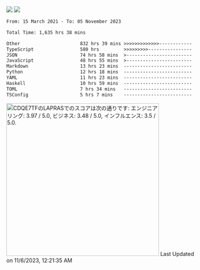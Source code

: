 <div>
  <img src="https://github-readme-stats.vercel.app/api?username=naporin0624&count_private=true&show_icons=true" />
  <img src="https://github-readme-stats.vercel.app/api/top-langs/?username=naporin0624&layout=compact&hide=css" />
  <!--START_SECTION:waka-->

```txt
From: 15 March 2021 - To: 05 November 2023

Total Time: 1,635 hrs 38 mins

Other                      832 hrs 39 mins >>>>>>>>>>>>>------------   50.91 %
TypeScript                 580 hrs         >>>>>>>>>----------------   35.46 %
JSON                       74 hrs 58 mins  >------------------------   04.58 %
JavaScript                 48 hrs 55 mins  >------------------------   02.99 %
Markdown                   13 hrs 23 mins  -------------------------   00.82 %
Python                     12 hrs 18 mins  -------------------------   00.75 %
YAML                       11 hrs 23 mins  -------------------------   00.70 %
Haskell                    10 hrs 59 mins  -------------------------   00.67 %
TOML                       7 hrs 34 mins   -------------------------   00.46 %
TSConfig                   5 hrs 7 mins    -------------------------   00.31 %
```

<!--END_SECTION:waka-->
  
  <!--START_SECTION:lapras-card-->
<p ><a href="https://lapras.com/public/CDQE7TF" target="_blank" rel="noopener noreferrer"><img alt="CDQE7TFのLAPRASでのスコアは次の通りです: エンジニアリング: 3.97 / 5.0, ビジネス: 3.48 / 5.0, インフルエンス: 3.5 / 5.0." src="https://lapras-card-generator.vercel.app/api/svg?e=3.97&b=3.48&i=3.5&b1=%23232323&b2=%236d6d6d&i1=%23212121&i2=%23818181&l=ja" width="400" ></a>  
Last Updated on 11/6/2023, 12:21:35 AM</p>
<!--END_SECTION:lapras-card-->
</div>
